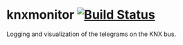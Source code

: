 # knxmonitor [![Build Status](https://travis-ci.org/TrondKjeldas/knxsonos.svg?branch=master)](https://travis-ci.org/TrondKjeldas/knxmonitor)

Logging and visualization of the telegrams on the KNX bus.
